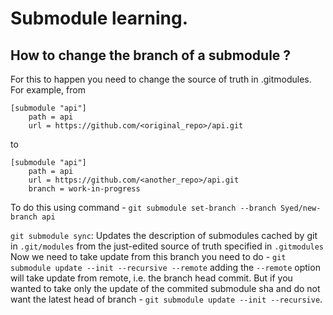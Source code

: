# Submodule learning.

## How to change the branch of a submodule ?

For this to happen you need to change the source of truth in .gitmodules.
For example, from
```
[submodule "api"]
    path = api
    url = https://github.com/<original_repo>/api.git
```
to
```
[submodule "api"]
    path = api
    url = https://github.com/<another_repo>/api.git
    branch = work-in-progress
```
To do this using command - `git submodule set-branch --branch Syed/new-branch api` 

`git submodule sync`: Updates the description of submodules cached by git in `.git/modules` from the just-edited source of truth specified in `.gitmodules`
Now we need to take update from this branch you need to do - `git submodule update --init --recursive --remote` adding the `--remote` option will take update from remote, i.e. the branch head commit.
But if you wanted to take only the update of the commited submodule sha and do not want the latest head of branch - `git submodule update --init --recursive`.



